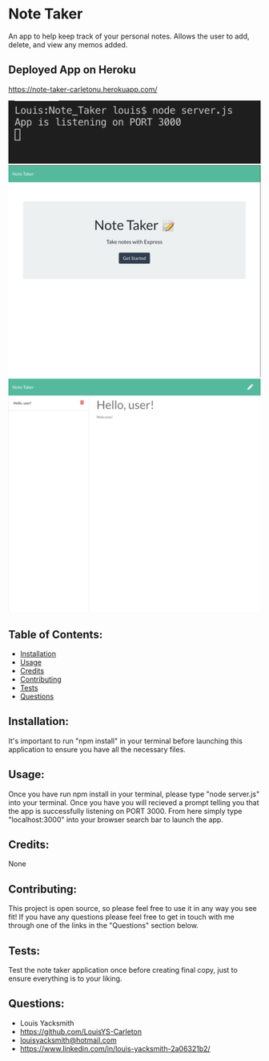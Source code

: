 # Note Taker
An app to help keep track of your personal notes. Allows the user to add, delete, and view any memos added.

## Deployed App on Heroku
https://note-taker-carletonu.herokuapp.com/

<img src="./README_pictures/terminal.png" alt="Terminal prompts">
<img src="./README_pictures/index.png" alt="Home page">
<img src="./README_pictures/hellouser.png" alt="Note page">

## Table of Contents:
* [Installation](#installation)
* [Usage](#usage)
* [Credits](#credits)
* [Contributing](#contributing)
* [Tests](#tests)
* [Questions](#questions) 

## Installation:
It's important to run "npm install" in your terminal before launching this application to ensure you have all the necessary files.

## Usage:
Once you have run npm install in your terminal, please type "node server.js" into your terminal. Once you have you will recieved a prompt telling you that the app is successfully listening on PORT 3000. From here simply type "localhost:3000" into your browser search bar to launch the app.

## Credits:
None

## Contributing:
This project is open source, so please feel free to use it in any way you see fit! If you have any questions please feel free to get in touch with me through one of the links in the "Questions" section below.

## Tests:
Test the note taker application once before creating final copy, just to ensure everything is to your liking.


## Questions:
* Louis Yacksmith
* https://github.com/LouisYS-Carleton
* louisyacksmith@hotmail.com
* https://www.linkedin.com/in/louis-yacksmith-2a06321b2/